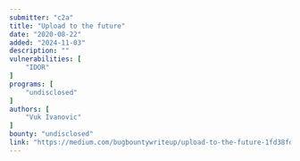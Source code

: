 ```yaml
---
submitter: "c2a"
title: "Upload to the future"
date: "2020-08-22"
added: "2024-11-03"
description: ""
vulnerabilities: [
    "IDOR"
]
programs: [
    "undisclosed"
]
authors: [
    "Vuk Ivanovic"
]
bounty: "undisclosed"
link: "https://medium.com/bugbountywriteup/upload-to-the-future-1fd38fd502bd"
---
```




